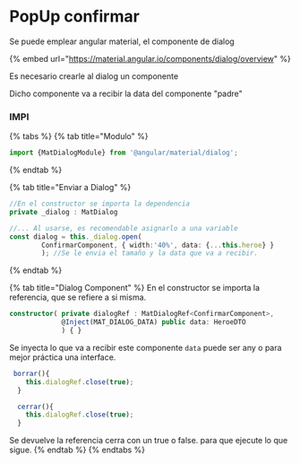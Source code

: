 # PopUp confirmar

Se puede emplear angular material, el componente de dialog

{% embed url="https://material.angular.io/components/dialog/overview" %}

Es necesario crearle al dialog un componente

Dicho componente va a recibir la data del componente "padre"

### IMPl

{% tabs %}
{% tab title="Modulo" %}
```typescript
import {MatDialogModule} from '@angular/material/dialog';
```
{% endtab %}

{% tab title="Enviar a Dialog" %}
```typescript
//En el constructor se importa la dependencia
private _dialog : MatDialog

//... Al usarse, es recomendable asignarlo a una variable
const dialog = this._dialog.open( 
        ConfirmarComponent, { width:'40%', data: {...this.heroe} } 
        ); //Se le envia el tamaño y la data que va a recibir. 
```
{% endtab %}

{% tab title="Dialog Component" %}
En el constructor se importa la referencia, que se refiere a si misma.&#x20;

```typescript
constructor( private dialogRef : MatDialogRef<ConfirmarComponent>,
             @Inject(MAT_DIALOG_DATA) public data: HeroeDTO 
             ) { }
```

Se inyecta lo que va a recibir este componente `data`  puede ser any o para mejor práctica una interface.&#x20;

```typescript
 borrar(){
    this.dialogRef.close(true);
  }

  cerrar(){
    this.dialogRef.close(true);
  }
```

Se devuelve la referencia cerra con un true o false. para que ejecute lo que sigue.&#x20;
{% endtab %}
{% endtabs %}

